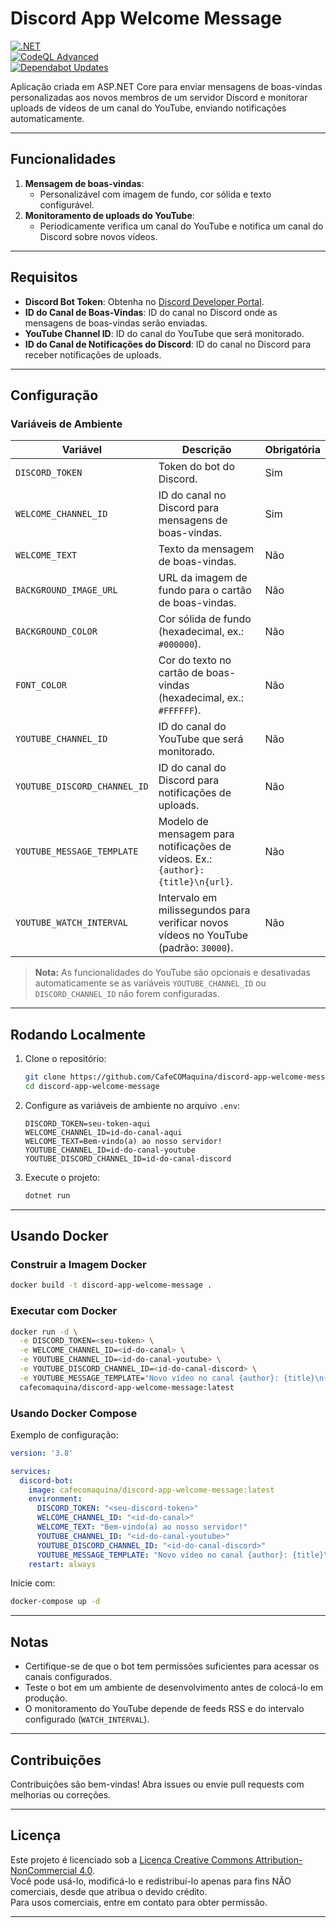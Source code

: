 
# Discord App Welcome Message

[![.NET](https://github.com/CafeCOMaquina/discord-app-welcome-message/actions/workflows/dotnet.yml/badge.svg)](https://github.com/CafeCOMaquina/discord-app-welcome-message/actions/workflows/dotnet.yml)  
[![CodeQL Advanced](https://github.com/CafeCOMaquina/discord-app-welcome-message/actions/workflows/codeql.yml/badge.svg)](https://github.com/CafeCOMaquina/discord-app-welcome-message/actions/workflows/codeql.yml)  
[![Dependabot Updates](https://github.com/CafeCOMaquina/discord-app-welcome-message/actions/workflows/dependabot/dependabot-updates/badge.svg)](https://github.com/CafeCOMaquina/discord-app-welcome-message/actions/workflows/dependabot/dependabot-updates)

Aplicação criada em ASP.NET Core para enviar mensagens de boas-vindas personalizadas aos novos membros de um servidor Discord e monitorar uploads de vídeos de um canal do YouTube, enviando notificações automaticamente.

---

## Funcionalidades

1. **Mensagem de boas-vindas**:
   - Personalizável com imagem de fundo, cor sólida e texto configurável.
2. **Monitoramento de uploads do YouTube**:
   - Periodicamente verifica um canal do YouTube e notifica um canal do Discord sobre novos vídeos.

---

## Requisitos

- **Discord Bot Token**: Obtenha no [Discord Developer Portal](https://discord.com/developers/applications).
- **ID do Canal de Boas-Vindas**: ID do canal no Discord onde as mensagens de boas-vindas serão enviadas.
- **YouTube Channel ID**: ID do canal do YouTube que será monitorado.
- **ID do Canal de Notificações do Discord**: ID do canal no Discord para receber notificações de uploads.

---

## Configuração

### Variáveis de Ambiente

| Variável                | Descrição                                                                                  | Obrigatória |
|-------------------------|--------------------------------------------------------------------------------------------|-------------|
| `DISCORD_TOKEN`         | Token do bot do Discord.                                                                  | Sim         |
| `WELCOME_CHANNEL_ID`    | ID do canal no Discord para mensagens de boas-vindas.                                      | Sim         |
| `WELCOME_TEXT`          | Texto da mensagem de boas-vindas.                                                          | Não         |
| `BACKGROUND_IMAGE_URL`  | URL da imagem de fundo para o cartão de boas-vindas.                                       | Não         |
| `BACKGROUND_COLOR`      | Cor sólida de fundo (hexadecimal, ex.: `#000000`).                                         | Não         |
| `FONT_COLOR`            | Cor do texto no cartão de boas-vindas (hexadecimal, ex.: `#FFFFFF`).                       | Não         |
| `YOUTUBE_CHANNEL_ID`    | ID do canal do YouTube que será monitorado.                                                | Não         |
| `YOUTUBE_DISCORD_CHANNEL_ID`    | ID do canal do Discord para notificações de uploads.                                       | Não         |
| `YOUTUBE_MESSAGE_TEMPLATE`      | Modelo de mensagem para notificações de vídeos. Ex.: `{author}: {title}\n{url}`.           | Não         |
| `YOUTUBE_WATCH_INTERVAL`        | Intervalo em milissegundos para verificar novos vídeos no YouTube (padrão: `30000`).       | Não         |

> **Nota:** As funcionalidades do YouTube são opcionais e desativadas automaticamente se as variáveis `YOUTUBE_CHANNEL_ID` ou `DISCORD_CHANNEL_ID` não forem configuradas.

---

## Rodando Localmente

1. Clone o repositório:
   ```bash
   git clone https://github.com/CafeCOMaquina/discord-app-welcome-message.git
   cd discord-app-welcome-message
   ```

2. Configure as variáveis de ambiente no arquivo `.env`:
   ```env
   DISCORD_TOKEN=seu-token-aqui
   WELCOME_CHANNEL_ID=id-do-canal-aqui
   WELCOME_TEXT=Bem-vindo(a) ao nosso servidor!
   YOUTUBE_CHANNEL_ID=id-do-canal-youtube
   YOUTUBE_DISCORD_CHANNEL_ID=id-do-canal-discord
   ```

3. Execute o projeto:
   ```bash
   dotnet run
   ```

---

## Usando Docker

### Construir a Imagem Docker

```bash
docker build -t discord-app-welcome-message .
```

### Executar com Docker

```bash
docker run -d \
  -e DISCORD_TOKEN=<seu-token> \
  -e WELCOME_CHANNEL_ID=<id-do-canal> \
  -e YOUTUBE_CHANNEL_ID=<id-do-canal-youtube> \
  -e YOUTUBE_DISCORD_CHANNEL_ID=<id-do-canal-discord> \
  -e YOUTUBE_MESSAGE_TEMPLATE="Novo vídeo no canal {author}: {title}\n{url}" \
  cafecomaquina/discord-app-welcome-message:latest
```

### Usando Docker Compose

Exemplo de configuração:

```yaml
version: '3.8'

services:
  discord-bot:
    image: cafecomaquina/discord-app-welcome-message:latest
    environment:
      DISCORD_TOKEN: "<seu-discord-token>"
      WELCOME_CHANNEL_ID: "<id-do-canal>"
      WELCOME_TEXT: "Bem-vindo(a) ao nosso servidor!"
      YOUTUBE_CHANNEL_ID: "<id-do-canal-youtube>"
      YOUTUBE_DISCORD_CHANNEL_ID: "<id-do-canal-discord>"
      YOUTUBE_MESSAGE_TEMPLATE: "Novo vídeo no canal {author}: {title}\n{url}"
    restart: always
```

Inicie com:
```bash
docker-compose up -d
```

---

## Notas

- Certifique-se de que o bot tem permissões suficientes para acessar os canais configurados.
- Teste o bot em um ambiente de desenvolvimento antes de colocá-lo em produção.
- O monitoramento do YouTube depende de feeds RSS e do intervalo configurado (`WATCH_INTERVAL`).

---

## Contribuições

Contribuições são bem-vindas! Abra issues ou envie pull requests com melhorias ou correções.

---

## Licença

Este projeto é licenciado sob a [Licença Creative Commons Attribution-NonCommercial 4.0](LICENSE).  
Você pode usá-lo, modificá-lo e redistribuí-lo apenas para fins NÃO comerciais, desde que atribua o devido crédito.  
Para usos comerciais, entre em contato para obter permissão.

---
